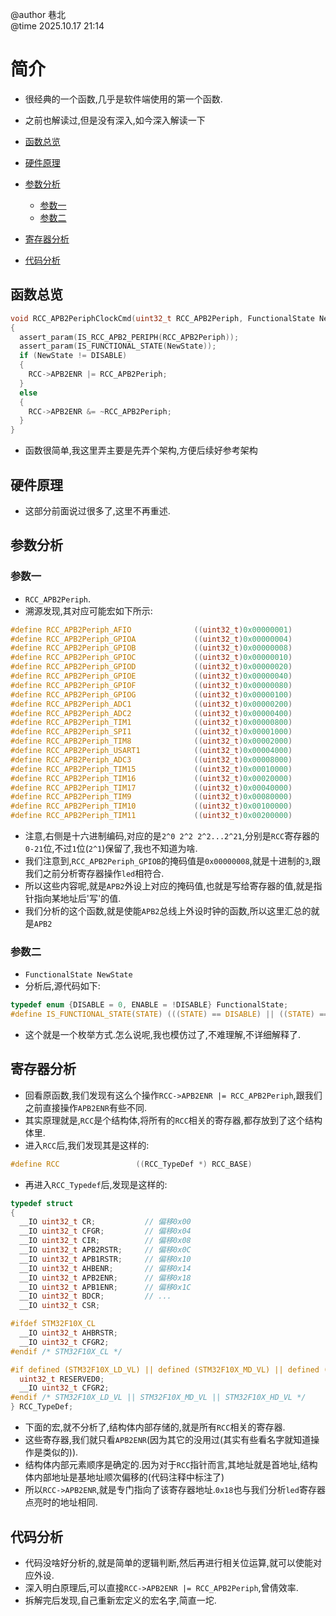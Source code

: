 @author 巷北  
@time 2025.10.17 21:14
# 简介
- 很经典的一个函数,几乎是软件端使用的第一个函数.
- 之前也解读过,但是没有深入,如今深入解读一下

- [函数总览](#函数总览)
- [硬件原理](#硬件原理)
- [参数分析](#参数分析)
  - [参数一](#参数一)
  - [参数二](#参数二)
- [寄存器分析](#寄存器分析)
- [代码分析](#代码分析)

## 函数总览
~~~C
void RCC_APB2PeriphClockCmd(uint32_t RCC_APB2Periph, FunctionalState NewState)
{
  assert_param(IS_RCC_APB2_PERIPH(RCC_APB2Periph));
  assert_param(IS_FUNCTIONAL_STATE(NewState));
  if (NewState != DISABLE)
  {
    RCC->APB2ENR |= RCC_APB2Periph;
  }
  else
  {
    RCC->APB2ENR &= ~RCC_APB2Periph;
  }
}
~~~
- 函数很简单,我这里弄主要是先弄个架构,方便后续好参考架构
## 硬件原理
- 这部分前面说过很多了,这里不再重述.
## 参数分析
### 参数一
- `RCC_APB2Periph`.
- 溯源发现,其对应可能宏如下所示:
~~~C
#define RCC_APB2Periph_AFIO              ((uint32_t)0x00000001)
#define RCC_APB2Periph_GPIOA             ((uint32_t)0x00000004)
#define RCC_APB2Periph_GPIOB             ((uint32_t)0x00000008)
#define RCC_APB2Periph_GPIOC             ((uint32_t)0x00000010)
#define RCC_APB2Periph_GPIOD             ((uint32_t)0x00000020)
#define RCC_APB2Periph_GPIOE             ((uint32_t)0x00000040)
#define RCC_APB2Periph_GPIOF             ((uint32_t)0x00000080)
#define RCC_APB2Periph_GPIOG             ((uint32_t)0x00000100)
#define RCC_APB2Periph_ADC1              ((uint32_t)0x00000200)
#define RCC_APB2Periph_ADC2              ((uint32_t)0x00000400)
#define RCC_APB2Periph_TIM1              ((uint32_t)0x00000800)
#define RCC_APB2Periph_SPI1              ((uint32_t)0x00001000)
#define RCC_APB2Periph_TIM8              ((uint32_t)0x00002000)
#define RCC_APB2Periph_USART1            ((uint32_t)0x00004000)
#define RCC_APB2Periph_ADC3              ((uint32_t)0x00008000)
#define RCC_APB2Periph_TIM15             ((uint32_t)0x00010000)
#define RCC_APB2Periph_TIM16             ((uint32_t)0x00020000)
#define RCC_APB2Periph_TIM17             ((uint32_t)0x00040000)
#define RCC_APB2Periph_TIM9              ((uint32_t)0x00080000)
#define RCC_APB2Periph_TIM10             ((uint32_t)0x00100000)
#define RCC_APB2Periph_TIM11             ((uint32_t)0x00200000)
~~~
- 注意,右侧是十六进制编码,对应的是`2^0 2^2 2^2...2^21`,分别是`RCC`寄存器的`0-21`位,不过`1`位(`2^1`)保留了,我也不知道为啥.
- 我们注意到,`RCC_APB2Periph_GPIOB`的掩码值是`0x00000008`,就是十进制的`3`,跟我们之前分析寄存器操作`led`相符合.
- 所以这些内容呢,就是`APB2`外设上对应的掩码值,也就是写给寄存器的值,就是指针指向某地址后'写'的值.
- 我们分析的这个函数,就是使能`APB2`总线上外设时钟的函数,所以这里汇总的就是`APB2`
### 参数二 
- `FunctionalState NewState`
- 分析后,源代码如下:
~~~C
typedef enum {DISABLE = 0, ENABLE = !DISABLE} FunctionalState;
#define IS_FUNCTIONAL_STATE(STATE) (((STATE) == DISABLE) || ((STATE) == ENABLE))
~~~
- 这个就是一个枚举方式.怎么说呢,我也模仿过了,不难理解,不详细解释了.
## 寄存器分析
- 回看原函数,我们发现有这么个操作`RCC->APB2ENR |= RCC_APB2Periph`,跟我们之前直接操作`APB2ENR`有些不同.
- 其实原理就是,`RCC`是个结构体,将所有的`RCC`相关的寄存器,都存放到了这个结构体里.
- 进入`RCC`后,我们发现其是这样的:
~~~C
#define RCC                 ((RCC_TypeDef *) RCC_BASE)
~~~
- 再进入`RCC_Typedef`后,发现是这样的:
~~~C
typedef struct
{
  __IO uint32_t CR;           // 偏移0x00
  __IO uint32_t CFGR;         // 偏移0x04
  __IO uint32_t CIR;          // 偏移0x08
  __IO uint32_t APB2RSTR;     // 偏移0x0C
  __IO uint32_t APB1RSTR;     // 偏移0x10
  __IO uint32_t AHBENR;       // 偏移0x14
  __IO uint32_t APB2ENR;      // 偏移0x18
  __IO uint32_t APB1ENR;      // 偏移0x1C
  __IO uint32_t BDCR;         // ...
  __IO uint32_t CSR;

#ifdef STM32F10X_CL  
  __IO uint32_t AHBRSTR;
  __IO uint32_t CFGR2;
#endif /* STM32F10X_CL */ 

#if defined (STM32F10X_LD_VL) || defined (STM32F10X_MD_VL) || defined (STM32F10X_HD_VL)   
  uint32_t RESERVED0;
  __IO uint32_t CFGR2;
#endif /* STM32F10X_LD_VL || STM32F10X_MD_VL || STM32F10X_HD_VL */ 
} RCC_TypeDef;
~~~
- 下面的宏,就不分析了,结构体内部存储的,就是所有`RCC`相关的寄存器.
- 这些寄存器,我们就只看`APB2ENR`(因为其它的没用过(其实有些看名字就知道操作是类似的)).
- 结构体内部元素顺序是确定的.因为对于`RCC`指针而言,其地址就是首地址,结构体内部地址是基地址顺次偏移的(代码注释中标注了)
- 所以`RCC->APB2ENR`,就是专门指向了该寄存器地址.`0x18`也与我们分析`led`寄存器点亮时的地址相同.
## 代码分析
- 代码没啥好分析的,就是简单的逻辑判断,然后再进行相关位运算,就可以使能对应外设.
- 深入明白原理后,可以直接`RCC->APB2ENR |= RCC_APB2Periph`,曾倩效率.
- 拆解完后发现,自己重新宏定义的宏名字,简直一坨.